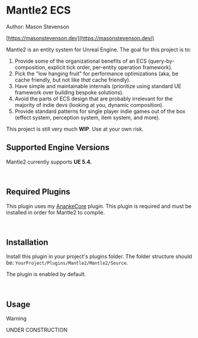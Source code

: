 # Mantle2 ECS

Author: Mason Stevenson

[https://masonstevenson.dev](https://masonstevenson.dev/)



Mantle2 is an entity system for Unreal Engine. The goal for this project is to:

1) Provide some of the organizational benefits of an ECS (query-by-composition, explicit tick order, per-entity operation framework).
2) Pick the "low hanging fruit" for performance optimizations (aka, be cache friendly, but not like *that* cache friendly).
3) Have simple and maintainable internals (prioritize using standard UE framework over building bespoke solutions).
4) Avoid the parts of ECS design that are probably irrelevant for the majority of indie devs (looking at you, dynamic composition).
5) Provide standard patterns for single player indie games out of the box (effect system, perception system, item system, and more).



This project is still very much **WIP**. Use at your own risk.



## Supported Engine Versions

Mantle2 currently supports **UE 5.4.**

<br>

## Required Plugins

This plugin uses my [AnankeCore](https://github.com/masonstevenson-dev/AnankeCore) plugin. This plugin is required and must be installed in order for Mantle2 to compile.

<br>

## Installation

Install this plugin in your project's plugins folder. The folder structure should be: `YourProject/Plugins/Mantle2/Mantle2/Source`.



The plugin is enabled by default.

<br>

## Usage

> [!WARNING]
>
> UNDER CONSTRUCTION